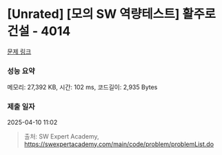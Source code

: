 # [Unrated] [모의 SW 역량테스트] 활주로 건설 - 4014 

[문제 링크](https://swexpertacademy.com/main/code/problem/problemDetail.do?contestProbId=AWIeW7FakkUDFAVH) 

### 성능 요약

메모리: 27,392 KB, 시간: 102 ms, 코드길이: 2,935 Bytes

### 제출 일자

2025-04-10 11:02



> 출처: SW Expert Academy, https://swexpertacademy.com/main/code/problem/problemList.do
